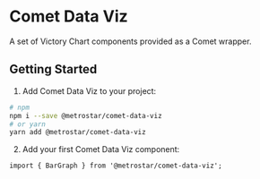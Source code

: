 # Comet Data Viz

A set of Victory Chart components provided as a Comet wrapper.

## Getting Started

1. Add Comet Data Viz to your project:

```sh
# npm
npm i --save @metrostar/comet-data-viz
# or yarn
yarn add @metrostar/comet-data-viz
```

2. Add your first Comet Data Viz component:

```tsx
import { BarGraph } from '@metrostar/comet-data-viz';
```
